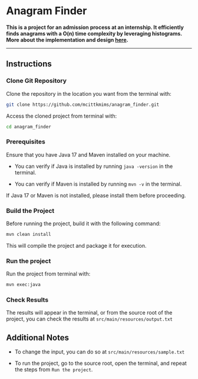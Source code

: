 # Anagram Finder

**This is a project for an admission process at an internship. It efficiently finds anagrams with a O(n) time complexity by leveraging histograms. More about the implementation and design [here](./design.md).**

----

## Instructions

### Clone Git Repository

Clone the repository in the location you want from the terminal with:
```bash
git clone https://github.com/mcittkmims/anagram_finder.git
```

Access the cloned project from terminal with:
```zsh
cd anagram_finder
```

### Prerequisites

Ensure that you have Java 17 and Maven installed on your machine.

- You can verify if Java is installed by running `java -version` in the terminal.

- You can verify if Maven is installed by running `mvn -v` in the terminal.

If Java 17 or Maven is not installed, please install them before proceeding.

### Build the Project
Before running the project, build it with the following command:

```bash
mvn clean install
```

This will compile the project and package it for execution.

### Run the project

Run the project from terminal with:
```bash
mvn exec:java
```

### Check Results
The results will appear in the terminal, or from the source root of the project, you can check the results at `src/main/resources/output.txt` 


## Additional Notes

* To change the input, you can do so at `src/main/resources/sample.txt`

* To run the project, go to the source root, open the terminal, and repeat the steps from `Run the project`.

